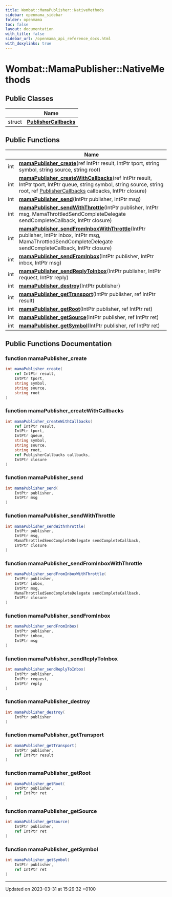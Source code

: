 ```yaml
---
title: Wombat::MamaPublisher::NativeMethods
sidebar: openmama_sidebar
folder: openmama
toc: false
layout: documentation
with_title: false
sidebar_url: /openmama_api_reference_docs.html
with_doxylinks: true
---
```


# Wombat::MamaPublisher::NativeMethods





## Public Classes

|                | Name           |
| -------------- | -------------- |
| struct | **[PublisherCallbacks](structWombat_1_1MamaPublisher_1_1NativeMethods_1_1PublisherCallbacks.html)**  |

## Public Functions

|                | Name           |
| -------------- | -------------- |
| int | **[mamaPublisher_create](structWombat_1_1MamaPublisher_1_1NativeMethods.html#function-mamapublisher-create)**(ref IntPtr result, IntPtr tport, string symbol, string source, string root) |
| int | **[mamaPublisher_createWithCallbacks](structWombat_1_1MamaPublisher_1_1NativeMethods.html#function-mamapublisher-createwithcallbacks)**(ref IntPtr result, IntPtr tport, IntPtr queue, string symbol, string source, string root, ref [PublisherCallbacks](structWombat_1_1MamaPublisher_1_1NativeMethods_1_1PublisherCallbacks.html) callbacks, IntPtr closure) |
| int | **[mamaPublisher_send](structWombat_1_1MamaPublisher_1_1NativeMethods.html#function-mamapublisher-send)**(IntPtr publisher, IntPtr msg) |
| int | **[mamaPublisher_sendWithThrottle](structWombat_1_1MamaPublisher_1_1NativeMethods.html#function-mamapublisher-sendwiththrottle)**(IntPtr publisher, IntPtr msg, MamaThrottledSendCompleteDelegate sendCompleteCallback, IntPtr closure) |
| int | **[mamaPublisher_sendFromInboxWithThrottle](structWombat_1_1MamaPublisher_1_1NativeMethods.html#function-mamapublisher-sendfrominboxwiththrottle)**(IntPtr publisher, IntPtr inbox, IntPtr msg, MamaThrottledSendCompleteDelegate sendCompleteCallback, IntPtr closure) |
| int | **[mamaPublisher_sendFromInbox](structWombat_1_1MamaPublisher_1_1NativeMethods.html#function-mamapublisher-sendfrominbox)**(IntPtr publisher, IntPtr inbox, IntPtr msg) |
| int | **[mamaPublisher_sendReplyToInbox](structWombat_1_1MamaPublisher_1_1NativeMethods.html#function-mamapublisher-sendreplytoinbox)**(IntPtr publisher, IntPtr request, IntPtr reply) |
| int | **[mamaPublisher_destroy](structWombat_1_1MamaPublisher_1_1NativeMethods.html#function-mamapublisher-destroy)**(IntPtr publisher) |
| int | **[mamaPublisher_getTransport](structWombat_1_1MamaPublisher_1_1NativeMethods.html#function-mamapublisher-gettransport)**(IntPtr publisher, ref IntPtr result) |
| int | **[mamaPublisher_getRoot](structWombat_1_1MamaPublisher_1_1NativeMethods.html#function-mamapublisher-getroot)**(IntPtr publisher, ref IntPtr ret) |
| int | **[mamaPublisher_getSource](structWombat_1_1MamaPublisher_1_1NativeMethods.html#function-mamapublisher-getsource)**(IntPtr publisher, ref IntPtr ret) |
| int | **[mamaPublisher_getSymbol](structWombat_1_1MamaPublisher_1_1NativeMethods.html#function-mamapublisher-getsymbol)**(IntPtr publisher, ref IntPtr ret) |

## Public Functions Documentation

### function mamaPublisher_create

```csharp
int mamaPublisher_create(
    ref IntPtr result,
    IntPtr tport,
    string symbol,
    string source,
    string root
)
```


### function mamaPublisher_createWithCallbacks

```csharp
int mamaPublisher_createWithCallbacks(
    ref IntPtr result,
    IntPtr tport,
    IntPtr queue,
    string symbol,
    string source,
    string root,
    ref PublisherCallbacks callbacks,
    IntPtr closure
)
```


### function mamaPublisher_send

```csharp
int mamaPublisher_send(
    IntPtr publisher,
    IntPtr msg
)
```


### function mamaPublisher_sendWithThrottle

```csharp
int mamaPublisher_sendWithThrottle(
    IntPtr publisher,
    IntPtr msg,
    MamaThrottledSendCompleteDelegate sendCompleteCallback,
    IntPtr closure
)
```


### function mamaPublisher_sendFromInboxWithThrottle

```csharp
int mamaPublisher_sendFromInboxWithThrottle(
    IntPtr publisher,
    IntPtr inbox,
    IntPtr msg,
    MamaThrottledSendCompleteDelegate sendCompleteCallback,
    IntPtr closure
)
```


### function mamaPublisher_sendFromInbox

```csharp
int mamaPublisher_sendFromInbox(
    IntPtr publisher,
    IntPtr inbox,
    IntPtr msg
)
```


### function mamaPublisher_sendReplyToInbox

```csharp
int mamaPublisher_sendReplyToInbox(
    IntPtr publisher,
    IntPtr request,
    IntPtr reply
)
```


### function mamaPublisher_destroy

```csharp
int mamaPublisher_destroy(
    IntPtr publisher
)
```


### function mamaPublisher_getTransport

```csharp
int mamaPublisher_getTransport(
    IntPtr publisher,
    ref IntPtr result
)
```


### function mamaPublisher_getRoot

```csharp
int mamaPublisher_getRoot(
    IntPtr publisher,
    ref IntPtr ret
)
```


### function mamaPublisher_getSource

```csharp
int mamaPublisher_getSource(
    IntPtr publisher,
    ref IntPtr ret
)
```


### function mamaPublisher_getSymbol

```csharp
int mamaPublisher_getSymbol(
    IntPtr publisher,
    ref IntPtr ret
)
```


-------------------------------

Updated on 2023-03-31 at 15:29:32 +0100